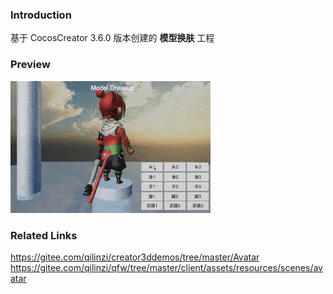 ### Introduction
基于 CocosCreator 3.6.0 版本创建的 **模型换肤** 工程

### Preview
![image](../../../gif/202201/2022012088.gif)

### Related Links
https://gitee.com/qilinzi/creator3ddemos/tree/master/Avatar
https://gitee.com/qilinzi/qfw/tree/master/client/assets/resources/scenes/avatar